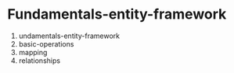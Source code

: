# Fundamentals-entity-framework

1. undamentals-entity-framework
2. basic-operations
3. mapping
4. relationships
